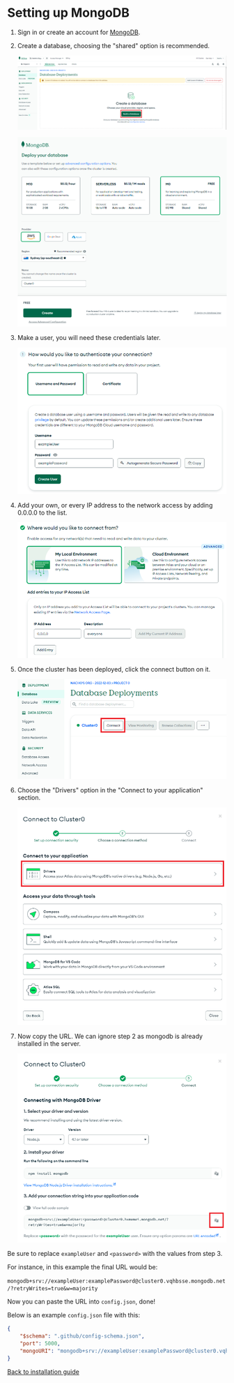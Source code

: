 # Setting up MongoDB

1. Sign in or create an account for [MongoDB](https://www.mongodb.com/).

2. Create a database, choosing the "shared" option is recommended.

    ![image](./images/MongoDB_0.png)

    ![image](./images/MongoDB_1.png)

3. Make a user, you will need these credentials later.

    ![image](./images/MongoDB_2.png)

4. Add your own, or every IP address to the network access by adding 0.0.0.0 to the list. 

    ![image](./images/MongoDB_3.png)

5. Once the cluster has been deployed, click the connect button on it.

    ![image](./images/MongoDB_4.png)

6. Choose the "Drivers" option in the "Connect to your application" section.

    ![image](./images/MongoDB_5.png)

7. Now copy the URL. We can ignore step 2 as mongodb is already installed in the server.

    ![image](./images/MongoDB_6.png)

Be sure to replace `exampleUser` and `<password>` with the values from step 3.

For instance, in this example the final URL would be:

`mongodb+srv://exampleUser:examplePassword@cluster0.vqhbsse.mongodb.net/?retryWrites=true&w=majority`

Now you can paste the URL into `config.json`, done!

Below is an example `config.json` file with this:

```json
{
    "$schema": ".github/config-schema.json",
    "port": 5000,
    "mongoURI": "mongodb+srv://exampleUser:examplePassword@cluster0.vqhbsse.mongodb.net/?retryWrites=true&w=majority"
}
```

[Back to installation guide](./InstallationGuide.md#3-start-the-server)
